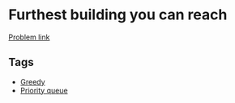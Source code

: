 # Furthest building you can reach

[Problem link](https://leetcode.com/problems/furthest-building-you-can-reach)

## Tags

* [Greedy](/README.md#Greedy)
* [Priority queue](/README.md#Priority_queue)
